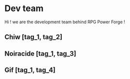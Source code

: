 # Dev team

Hi ! we are the development team behind RPG Power Forge !


## Chiw [tag_1, tag_2]

## Noiracide [tag_1, tag_3]

## Gif [tag_1, tag_4]